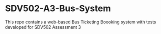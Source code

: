# SDV502-A3-Bus-System

This repo contains a web-based Bus Ticketing Boooking system with tests developed for SDV502 Assessment 3

